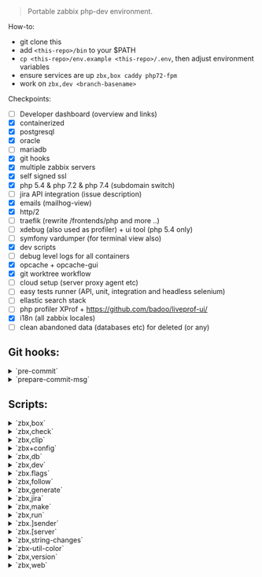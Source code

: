 > Portable zabbix php-dev environment.

How-to:
- git clone this
- add `<this-repo>/bin` to your $PATH
- `cp <this-repo>/env.example <this-repo>/.env`, then adjust environment variables
- ensure services are up `zbx,box caddy php72-fpm`
- work on `zbx,dev <branch-basename>`

Checkpoints:
- [ ] Developer dashboard (overview and links)
- [x] containerized
- [x] postgresql
- [x] oracle
- [ ] mariadb
- [x] git hooks
- [x] multiple zabbix servers
- [x] self signed ssl
- [x] php 5.4  & php 7.2 & php 7.4 (subdomain switch)
- [ ] jira API integration (issue description)
- [x] emails (mailhog-view)
- [x] http/2
- [ ] traefik (rewrite /frontends/php and more ..)
- [ ] xdebug (also used as profiler) + ui tool (php 5.4 only)
- [ ] symfony vardumper (for terminal view also)
- [x] dev scripts
- [ ] debug level logs for all containers
- [x] opcache + opcache-gui
- [x] git worktree workflow
- [ ] cloud setup (server proxy agent etc)
- [ ] easy tests runner (API, unit, integration and headless selenium)
- [ ] ellastic search stack
- [ ] php profiler XProf + https://github.com/badoo/liveprof-ui/
- [x] i18n (all zabbix locales)
- [ ] clean abandoned data (databases etc) for deleted <Refs> (or any)

## Git hooks:
<!-- {{{OUTPUT-git-hooks -->

<details>
<summary>`pre-commit`</summary>

```
~  Cross platform projects tend to avoid non-ASCII filenames; prevent
~  them from being added to the repository. We exploit the fact that the
~  printable range starts at the space character and ends with tilde.
~ ~
~  Note that the use of brackets around a tr range is ok here, (it's
~  even required, for portability to Solaris 10's /usr/bin/tr), since
~  the square bracket bytes happen to fall in the designated range.
~ ~
~  If there are whitespace errors, print the offending file names and fail.
~  Trailing whitespaces checked only on php js and scss files.
~ ~
```
</details>
<details>
<summary>`prepare-commit-msg`</summary>

```
The purpose of the hook is to edit the message file in place,
and it is not suppressed by the --no-verify option.
~  Creates various messages appropriately:
~  [x] Always ensures and even reassures correct flags!
~  [x] Merge message is formatted.
~  [x] Change-Log change message guessed!
~  [x] Merge with conflicts will list conflicted files.
~  [x] Ticket number taken from folder name!
~  [x] Many more good stuff..
~ ~
```
</details>
<!-- }}} -->

## Scripts:
<!-- {{{OUTPUT-scripts -->

<details>
<summary>`zbx,box`</summary>

```
Usage: zbx,box [FLAG?] [SERVICE?..]
~  Mini orchestrator for a service.
~  If no flag is given - --compose flag is implied.
~  Example:
~          zbx,box
~          # A menu will list all available services, the chosen ones will be rised.
~  Example:
~          zbx,box caddy postgres
~          # This will rise explicitly services.
~  Example:
~          zbx,box --rm oracle
~          # This will remove explicitly listed services.
~  Example:
~          zbx,box --rm
~          # A menu will list all available services, the chosen ones will be removed.
 -C --compose  Lift up the service (will build image if neeed).
 -R --rmi      Remove image (all layers) for this this service.
 -X --restart  Restart service.
 -S --stop     Stop and remove container.
 -B --build    Rebuild image for this service (using cache).
 -Q --devel    For testing -- teardown service -> build semage -> spin up
```
</details>
<details>
<summary>`zbx,check`</summary>

```
Usage: zbx,check <zref?> [FLAGS..]
TODO: WIP!
~  --healthcheck
~      prints overview for workspace if database is build
~   if server is build etc ..
~  --strings string changes
~ ~
 -H --healthcheck  Apply database to postgres service.
```
</details>
<details>
<summary>`zbx,clip`</summary>

```
Usage: zbx,clip <zref?> [FLAGS..]
~  Clips common stuff.
```
</details>
<details>
<summary>`zbx+config`</summary>

```
Usage: zbx+config <zref?> [FLAG?..]
~  Stub all config files based on templates.
~  Example:
~          zbx+config
~          # All options are implied - all configs are rewritten.
~          # Workspace is determined by $PWD.
~  Example:
~          zbx+config ZBX-123-4.0
~          # All options are implied - all configs are rewritten for workspace feature/ZBX-123-4.0
~  Example:
~          zbx+config --vim --server
~          # Apply specific configs only.
~  Example:
~          zbx+config . --vim --server
~          # Apply specific configs only (workspace menu will be opened).
~  Example:
~          zbx+config 4.0 --vim --server
~          # Apply specific configs only for workspace release/4.0
 -V  --vim                Write vimrc only.
 -A  --agentd             Write agentd config only.
 -Sp --server-postgres    Write server config for postgres.
 -So --server-oracle-19c  Write server config for oracle 19c.
 -Sc --server-oracle-11g  Write server config for oracle 11g.
 -F  --frontend           Write frontend config only.
```
</details>
<details>
<summary>`zbx,db`</summary>

```
Usage: zbx,db <zref?> [FLAGS..]
~  Feeds inital sql's into database (by default named same as $REF). They do need to be build 
~~ first.
~  For this do execute this:
~          zbx,make --database
~  If no shema.sql is found you will be prompted to agree to do this for you.
~  Example:
~          zbx,db -P -S
~          # This will determine ref based on $PWD, then build postgresql database
~          # then add selenium data.sql topping.
~  Example:
~          zbx,db -P -S -N v2
~          # This will determine ref based on $PWD, then build postgresql database
~          # then add selenium data.sql topping and ensure database name has affix v2
~  Example:
~          zbx,db 4.0 -P -S -N v2
~          # Same as above, except release/4.0 is used as $REF
~  Example:
~          zbx,db 4.0 -P -M -S
~          # Note: all swithces are applied in order they are passed to command.
~          # First is created postgres db, then mariadb, both got selenium topping.
~ ~
 -P   --postgres                   Apply database to postgres service.
 -Pq  --postgres-query             Quick open repl (use current database).
 -M   --mariadb           {WIP}    Apply database to mariadb service.
 -On  --oracle-19c                 Apply database to oracle-19c (new) service.
 -Oo  --oracle-11g                 Apply database to oracle-11g (old) service.
 -Onq --oracle-19c-query           Quick open repl (use current database).
 -Ooq --oracle-11g-query           Quick open repl (use current database).
 -A   --api-json                   Apply api_json data set.
 -S   --selenium                   Apply selenium data set.
 -N   --named             [a-z\-_] Add affix to database name
```
</details>
<details>
<summary>`zbx,dev`</summary>

```
Usage: zbx,dev <zref?>
~  This wraps for git worktree workflow.
~  Example:
~          zbx,dev
~          # This means I want to jump on review.
~          # All remote is listed to choose for branch.
~          # Chosen branch is added to worktree and upstream is set.
~          # Multiselect is possible (use tab).
~  Example:
~          zbx,dev ZBX-123-4.4
~          # This means I want to start work on fresh feature.
~          # First branch name is validated.
~          # Then you choose what branch it is based on.
~          # Then branch is created and pushed.
~          # Chosen branch is added to worktree and upstream is set.
~  Optionally worktree path is put into z jump-path helper (see .env).
~ ~
 -N --no-push  Workspace setup as usual - except new brach will NOT be pushed!
```
</details>
<details>
<summary>`zbx.flags`</summary>

```
Usage #1: zbx.flags [FILE..]
Usage #2: echo [FILE..] | zbx.flags
~  Builds commit flags string based on file list.
~  Accepts list of filenames.
~  Ussually used in commit hook to create correct commit message header.
~  Example:
~          git diff HEAD^..HEAD --stat | zbx.flags
~          # Outputs something like ..F.......
~  Example:
~          zbx.flags <(git diff HEAD^..HEAD --stat)
~          # Outputs something like ..F.......
~  Example:
~          git diff $(git merge-base master HEAD)..HEAD --stat | zbx.flags
~          # Get all the flags touched in this feature.
~  Example:
~          zbx.flags --
~          # Just outputs empty flags ..........
~ ~
```
</details>
<details>
<summary>`zbx,follow`</summary>

```
Usage: zbx,follow [SERVICE?..]
~  Used to combine and tail output of multiple services.
~  By default connects to symphony var dumper (cli).
~  Example:
~          zbx,follow
~          # Determine workspace and attach tty to symphony var dumper.
~          # If ref not determined - script fails.
~  Example:
~          zbx,follow .
~          # Gives multiselect menu to select services and tail them output.
~  Example:
~          zbx,follow php74-fpm-oracle
~          # Attaches to this service and tail (using container name).
~ ~
```
</details>
<details>
<summary>`zbx,generate`</summary>

```
Usage: zbx,generate <zref?>
~  Generates few things.
~  TODO: for now only changelog entry file.
~  TODO: check-strings comment
```
</details>
<details>
<summary>`zbx,jira`</summary>

```
Usage: zbx,jira <zref?> [FLAG?]
~  Shorthand to open jira ticket in browser.
~  Example:
~          zbx,jira .
~          # This will open fuzzy finder to select one of available workspaces,
~          # then constructed jira ticket URL will be opened.
~  Example:
~          zbx,jira
~          # Will attempt to determine workspace based on $PWD, then point browser
~          # jira ticket URL.
~  Example:
~          zbx,jira -n
~          # Do not open browser, only echo derrived URL.
~  Example:
~          zbx,jira DEV-123-4.4 -n
~          # Will echo url for given workspace.
~ ~
 -n  Dry run - only echo URL Ussually used to pipe it into clipboard when needed.
```
</details>
<details>
<summary>`zbx,make`</summary>

```
Usage: zbx,make <zref?> [FLAGS..]
~  Builds various things based on switches.
~  Example:
~          zbx,make . --server --database
~          # This will open fuzzy finder to select one of available workspaces,
~          # then for a chosen workspace server and schema will be built
~          # from within disposable container.
~  Example:
~          zbx,make --server --database
~          # This will attempt to determine workspace based on $PWD,
~          # if workspace is found, server and schema will be built
~          # from within disposable container.
~  Example:
~          zbx,make m --server --database
~          # Same as above, but the workspace will be 'master'.
~  Example:
~          zbx,make 4.0 --server --database
~          # Same as above, but the workspace will be 'release/4.0'.
~  Example:
~          zbx,make DEV-1471-4.0 --server --database
~          # Same as above, but the workspace will be 'feature/DEV-1471-4.0'.
~ ~
 -D  --database         Build DB all schema variants.
 -C  --css              Build styles using sass.
 -L  --locales          Generate locales and translation files (*.mo files).
 -A  --agent            Build agent (emits: zabbix_get and zabbix_sender)
 -P  --proxy            Build proxy (sqlite3 variant) (emits: zabbix_js zabbix_proxy)
 -Sp --server-postgres  Build server (postgres invariant).
 -Sm --server-mysql     Build server (mysql invariant).
 -So --server-oracle    Build server (oracle invariant).
```
</details>
<details>
<summary>`zbx,run`</summary>

```
Usage: zbx,run
~  Orchistrates on-demand services.
~  Example:
~          zbx,run -S
~          # This will spin up server in container for $PWD.
~  Example:
~          zbx,run 4.0 -S
~          # Same as above, but use version 4.0.
~  Example:
~          zbx,run . -S
~          # Same as above, but offer menu with available workspaces.
~ ~
 -S  --server         Run server.
 -So --server-oracle  Run server (oracle)
 -A  --agent          Run agent.
 -Sx --stop-server    Run server.
 -Ax --stop-agent     Stop agent.
 -F  --foreground     Do not detach and block (Ctrl+Z do detach and Ctrl+C to exit). Server logs 
                      are still always sent to containers standard output.
```
</details>
<details>
<summary>`zbx.]sender`</summary>

```
Usage: zbx.]sender
~  To get help from zabbix_sender binary use mid-short flag -help.
```
</details>
<details>
<summary>`zbx.[server`</summary>

```
Usage: zbx.[server
~  To get help from zabbix_server binary use mid-short flag -help.
```
</details>
<details>
<summary>`zbx,string-changes`</summary>

```
Usage: zbx,string-changes <zref?> [FLAGS..]
~  Check translation strings.
~  Script must be run from within git repo.
~  Program usage:
~     check-strings <sha-then> <sha-now>
~  Examples:
~     * Last commit checked.
~     $~ check-strings $(git rev-parse HEAD^) $(git rev-parse HEAD)
~     * Any commit checked, by revrapsing it's parent.
~     $~ check-strings $(git rev-parse <sha>^) <sha
~     
~     * Changes in this branch
~     $~ check-strings $(git rev-parse <sha>^) <sha
~ ~
```
</details>
<details>
<summary>`zbx-util-color`</summary>

```
Usage: program 2>&1 | zbx-util-color [ARGS..]
~  Outputs program STDOUT to file in tmp and shows preview only.
 -P --preview-size  If this flag is given STDIN strem will be shown in preview box. Complete output 
                    will be then placed in tmp file. Optionally accepts positive number of lines to 
                    show. Defaults to 5.
 -H --header        Print current stream header. Accepts a string as argument.
 -E --error         Use error mode - as if STDERR was piped into this.
```
</details>
<details>
<summary>`zbx,version`</summary>

```
Usage: zbx,version <zref?> FLAG?
~  Prints various version numbers.
~  Accepts only one switch at most.
~  Example:
~          zbx,version . --major
~          # This will open fuzzy finder to select one of available workspaces,
~          # then will print major version. For example - 5.0
~  Example:
~          zbx,version --api
~          # Will attempt to determine workspace based on $PWD, then print API version.
~  Example:
~          zbx,version
~          # Will attempt to determine workspace based on $PWD, then print full frontend version.
~          # For example: 5.0.0beta1
~  Example:
~          zbx,version 4.0
~          # Will use 'release/4.0' workspace and print full frontend version.
~          # For example: 4.4.7rc1
~ ~
 -D  --db      Fetches db version.
 -E  --export  Fetches export version.
 -A  --api     Fetches api version.
 -M  --major   Fetches major frontend version.
 -Mn --minor   Fetches minor frontend version (default).
```
</details>
<details>
<summary>`zbx,web`</summary>

```
Usage: zbx,web <zref?> [FLAG?]
~  Shorthand to open workspace in browser.
~  Ensures correct subdomain to be used (subdomain swithces php versions).
~  Based on workspace version either php 5.4 or php 7.2 is chosen as minimal supported version.
~  Example:
~          zbx,web .
~          # This will open fuzzy finder to select one of available workspaces,
~          # then constructed wen web URL will be opened.
~  Example:
~          zbx,web
~          # Will attempt to determine workspace based on $PWD, then point browser.
~  Example:
~          zbx,web -n
~          # Do not open browser, only echo derrived URL.
~  Example:
~          zbx,web 4.4 -n
~          # Will echo url for given workspace.
~ ~
 -n  Dry run - only echo URL Ussually used to pipe it into clipboard when needed.
```
</details>
<!-- }}} -->


<!-- {{{EXEC-bak
tmpfile=$(mktemp)

exec {FD_W}>"$tmpfile"
exec {FD_R}<"$tmpfile"
rm "$tmpfile"

bin-details() {
    bin=$(basename $1)
    printf '<details>\n<summary>`%s`</summary>\n```\n%s\n```\n</details>\n' \
        $bin "$(zbx.-h $1 NO_ANSI)"
}

# Help output of ./bin executables that has that "zbx-script-header" line.
for bin in $(find bin -maxdepth 1 -type f -executable | sort);do
    grep -q '^source zbx-script-header$' $bin \
        && bin-details $bin >&$FD_W
done

cat <&$FD_R
}}} -->


<!--
vi: foldmethod=marker
-->
